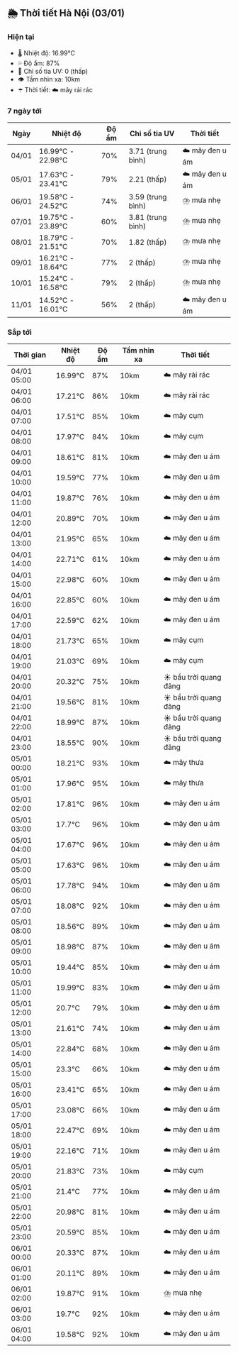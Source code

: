 ## 🌦️ Thời tiết Hà Nội (03/01)

### Hiện tại

- 🌡️ Nhiệt độ: 16.99℃
- 💦 Độ ẩm: 87%
- 🌟 Chỉ số tia UV: 0 (thấp)
- 👁️ Tầm nhìn xa: 10km
- ☂️ Thời tiết: ☁️ mây rải rác

### 7 ngày tới

| Ngày | Nhiệt độ | Độ ẩm | Chỉ số tia UV | Thời tiết |
| --- | --- | --- | --- | --- |
| 04/01 | 16.99℃ - 22.98℃ | 70% | 3.71 (trung bình) | ☁️ mây đen u ám |
| 05/01 | 17.63℃ - 23.41℃ | 79% | 2.21 (thấp) | ☁️ mây đen u ám |
| 06/01 | 19.58℃ - 24.52℃ | 74% | 3.59 (trung bình) | ⛈️ mưa nhẹ |
| 07/01 | 19.75℃ - 23.89℃ | 60% | 3.81 (trung bình) | ⛈️ mưa nhẹ |
| 08/01 | 18.79℃ - 21.51℃ | 70% | 1.82 (thấp) | ⛈️ mưa nhẹ |
| 09/01 | 16.21℃ - 18.64℃ | 77% | 2 (thấp) | ⛈️ mưa nhẹ |
| 10/01 | 15.24℃ - 16.58℃ | 79% | 2 (thấp) | ⛈️ mưa nhẹ |
| 11/01 | 14.52℃ - 16.01℃ | 56% | 2 (thấp) | ☁️ mây đen u ám |

### Sắp tới

| Thời gian | Nhiệt độ | Độ ẩm | Tầm nhìn xa | Thời tiết |
| --- | --- | --- | --- | --- |
| 04/01 05:00 | 16.99℃ | 87% | 10km | ☁️ mây rải rác |
| 04/01 06:00 | 17.21℃ | 86% | 10km | ☁️ mây rải rác |
| 04/01 07:00 | 17.51℃ | 85% | 10km | ☁️ mây cụm |
| 04/01 08:00 | 17.97℃ | 84% | 10km | ☁️ mây cụm |
| 04/01 09:00 | 18.61℃ | 81% | 10km | ☁️ mây đen u ám |
| 04/01 10:00 | 19.59℃ | 77% | 10km | ☁️ mây đen u ám |
| 04/01 11:00 | 19.87℃ | 76% | 10km | ☁️ mây đen u ám |
| 04/01 12:00 | 20.89℃ | 70% | 10km | ☁️ mây đen u ám |
| 04/01 13:00 | 21.95℃ | 65% | 10km | ☁️ mây đen u ám |
| 04/01 14:00 | 22.71℃ | 61% | 10km | ☁️ mây đen u ám |
| 04/01 15:00 | 22.98℃ | 60% | 10km | ☁️ mây đen u ám |
| 04/01 16:00 | 22.85℃ | 60% | 10km | ☁️ mây đen u ám |
| 04/01 17:00 | 22.59℃ | 62% | 10km | ☁️ mây đen u ám |
| 04/01 18:00 | 21.73℃ | 65% | 10km | ☁️ mây cụm |
| 04/01 19:00 | 21.03℃ | 69% | 10km | ☁️ mây cụm |
| 04/01 20:00 | 20.32℃ | 75% | 10km | ☀️ bầu trời quang đãng |
| 04/01 21:00 | 19.56℃ | 81% | 10km | ☀️ bầu trời quang đãng |
| 04/01 22:00 | 18.99℃ | 87% | 10km | ☀️ bầu trời quang đãng |
| 04/01 23:00 | 18.55℃ | 90% | 10km | ☀️ bầu trời quang đãng |
| 05/01 00:00 | 18.21℃ | 93% | 10km | ☁️ mây thưa |
| 05/01 01:00 | 17.96℃ | 95% | 10km | ☁️ mây thưa |
| 05/01 02:00 | 17.81℃ | 96% | 10km | ☁️ mây đen u ám |
| 05/01 03:00 | 17.7℃ | 96% | 10km | ☁️ mây đen u ám |
| 05/01 04:00 | 17.67℃ | 96% | 10km | ☁️ mây đen u ám |
| 05/01 05:00 | 17.63℃ | 96% | 10km | ☁️ mây đen u ám |
| 05/01 06:00 | 17.78℃ | 94% | 10km | ☁️ mây đen u ám |
| 05/01 07:00 | 18.08℃ | 92% | 10km | ☁️ mây đen u ám |
| 05/01 08:00 | 18.56℃ | 89% | 10km | ☁️ mây đen u ám |
| 05/01 09:00 | 18.98℃ | 87% | 10km | ☁️ mây đen u ám |
| 05/01 10:00 | 19.44℃ | 85% | 10km | ☁️ mây đen u ám |
| 05/01 11:00 | 19.99℃ | 83% | 10km | ☁️ mây đen u ám |
| 05/01 12:00 | 20.7℃ | 79% | 10km | ☁️ mây đen u ám |
| 05/01 13:00 | 21.61℃ | 74% | 10km | ☁️ mây đen u ám |
| 05/01 14:00 | 22.84℃ | 68% | 10km | ☁️ mây đen u ám |
| 05/01 15:00 | 23.3℃ | 66% | 10km | ☁️ mây đen u ám |
| 05/01 16:00 | 23.41℃ | 65% | 10km | ☁️ mây đen u ám |
| 05/01 17:00 | 23.08℃ | 66% | 10km | ☁️ mây đen u ám |
| 05/01 18:00 | 22.47℃ | 69% | 10km | ☁️ mây đen u ám |
| 05/01 19:00 | 22.16℃ | 71% | 10km | ☁️ mây đen u ám |
| 05/01 20:00 | 21.83℃ | 73% | 10km | ☁️ mây cụm |
| 05/01 21:00 | 21.4℃ | 77% | 10km | ☁️ mây đen u ám |
| 05/01 22:00 | 20.98℃ | 81% | 10km | ☁️ mây đen u ám |
| 05/01 23:00 | 20.59℃ | 85% | 10km | ☁️ mây đen u ám |
| 06/01 00:00 | 20.33℃ | 87% | 10km | ☁️ mây đen u ám |
| 06/01 01:00 | 20.11℃ | 89% | 10km | ☁️ mây đen u ám |
| 06/01 02:00 | 19.87℃ | 91% | 10km | ⛈️ mưa nhẹ |
| 06/01 03:00 | 19.7℃ | 92% | 10km | ☁️ mây đen u ám |
| 06/01 04:00 | 19.58℃ | 92% | 10km | ☁️ mây đen u ám |
